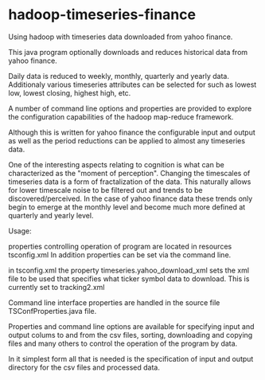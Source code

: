 # hadoop-timeseries-finance
Using hadoop with timeseries data downloaded from yahoo finance.

This java program optionally downloads and reduces historical data from yahoo finance.

Daily data is reduced to weekly, monthly, quarterly and yearly data. Additionaly various timeseries attributes can be selected for such as lowest low, lowest closing, highest high, etc.

A number of command line options and properties are provided to explore the configuration capabilities of the hadoop map-reduce framework.

Although this is written for yahoo finance the configurable input and output as well as the period reductions can be applied to almost any timeseries data.

One of the interesting aspects relating to cognition is what can be characterized as the "moment of perception". Changing the timescales of timeseries data is a form of fractalization of the data. This naturally allows for lower timescale noise to be filtered out and trends to be discovered/perceived. In the case of yahoo finance data these trends only begin to emerge at the monthly level and become much more defined at quarterly and yearly level.

Usage:

properties controlling operation of program are located in resources tsconfig.xml
In addition properties can be set via the command line.

in tsconfig.xml the property timeseries.yahoo_download_xml sets the xml file to be used that specifies what ticker symbol data to download.
This is currently set to tracking2.xml

Command line interface properties are handled in the source file TSConfProperties.java file. 

Properties and command line options are available for specifying input and output colums to and from the csv files, sorting, downloading and copying files and many others to control the 
operation of the program by data.

In it simplest form all that is needed is the specification of input and output directory for the csv files and
processed data.